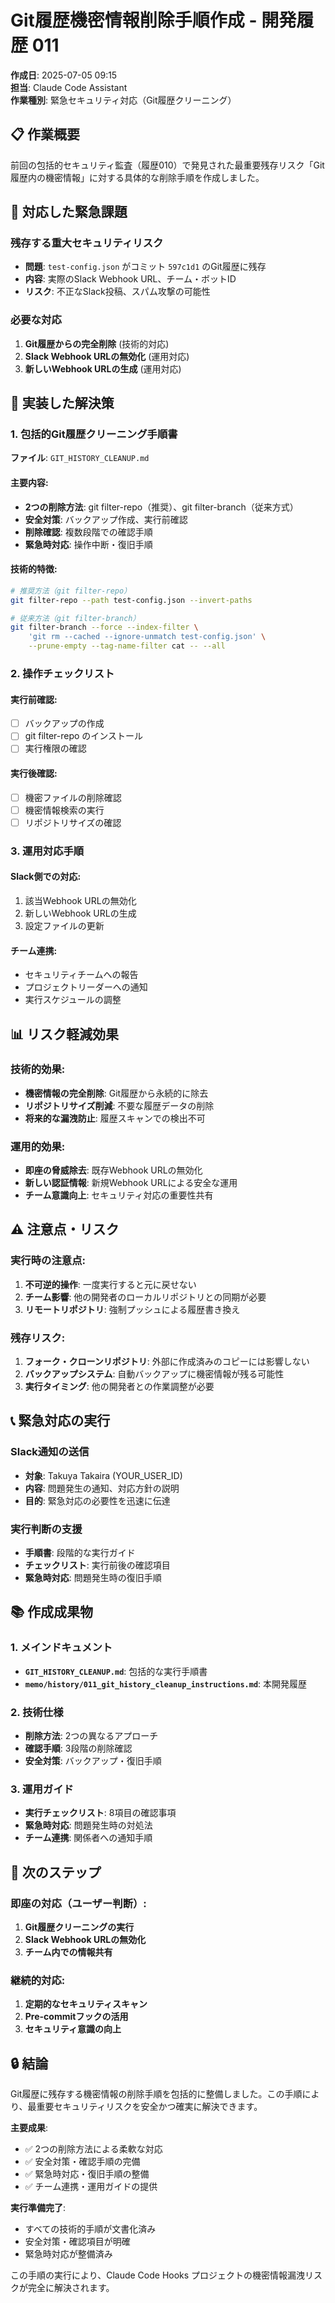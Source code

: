 # Git履歴機密情報削除手順作成 - 開発履歴 011

**作成日**: 2025-07-05 09:15  
**担当**: Claude Code Assistant  
**作業種別**: 緊急セキュリティ対応（Git履歴クリーニング）  

## 📋 作業概要

前回の包括的セキュリティ監査（履歴010）で発見された最重要残存リスク「Git履歴内の機密情報」に対する具体的な削除手順を作成しました。

## 🚨 対応した緊急課題

### 残存する重大セキュリティリスク
- **問題**: `test-config.json` がコミット `597c1d1` のGit履歴に残存
- **内容**: 実際のSlack Webhook URL、チーム・ボットID
- **リスク**: 不正なSlack投稿、スパム攻撃の可能性

### 必要な対応
1. **Git履歴からの完全削除** (技術的対応)
2. **Slack Webhook URLの無効化** (運用対応)
3. **新しいWebhook URLの生成** (運用対応)

## 🔧 実装した解決策

### 1. 包括的Git履歴クリーニング手順書

**ファイル**: `GIT_HISTORY_CLEANUP.md`

#### 主要内容:
- **2つの削除方法**: git filter-repo（推奨）、git filter-branch（従来方式）
- **安全対策**: バックアップ作成、実行前確認
- **削除確認**: 複数段階での確認手順
- **緊急時対応**: 操作中断・復旧手順

#### 技術的特徴:
```bash
# 推奨方法（git filter-repo）
git filter-repo --path test-config.json --invert-paths

# 従来方法（git filter-branch）
git filter-branch --force --index-filter \
    'git rm --cached --ignore-unmatch test-config.json' \
    --prune-empty --tag-name-filter cat -- --all
```

### 2. 操作チェックリスト

#### 実行前確認:
- [ ] バックアップの作成
- [ ] git filter-repo のインストール
- [ ] 実行権限の確認

#### 実行後確認:
- [ ] 機密ファイルの削除確認
- [ ] 機密情報検索の実行
- [ ] リポジトリサイズの確認

### 3. 運用対応手順

#### Slack側での対応:
1. 該当Webhook URLの無効化
2. 新しいWebhook URLの生成
3. 設定ファイルの更新

#### チーム連携:
- セキュリティチームへの報告
- プロジェクトリーダーへの通知
- 実行スケジュールの調整

## 📊 リスク軽減効果

### 技術的効果:
- **機密情報の完全削除**: Git履歴から永続的に除去
- **リポジトリサイズ削減**: 不要な履歴データの削除
- **将来的な漏洩防止**: 履歴スキャンでの検出不可

### 運用的効果:
- **即座の脅威除去**: 既存Webhook URLの無効化
- **新しい認証情報**: 新規Webhook URLによる安全な運用
- **チーム意識向上**: セキュリティ対応の重要性共有

## ⚠️ 注意点・リスク

### 実行時の注意点:
1. **不可逆的操作**: 一度実行すると元に戻せない
2. **チーム影響**: 他の開発者のローカルリポジトリとの同期が必要
3. **リモートリポジトリ**: 強制プッシュによる履歴書き換え

### 残存リスク:
1. **フォーク・クローンリポジトリ**: 外部に作成済みのコピーには影響しない
2. **バックアップシステム**: 自動バックアップに機密情報が残る可能性
3. **実行タイミング**: 他の開発者との作業調整が必要

## 📞 緊急対応の実行

### Slack通知の送信
- **対象**: Takuya Takaira (YOUR_USER_ID)
- **内容**: 問題発生の通知、対応方針の説明
- **目的**: 緊急対応の必要性を迅速に伝達

### 実行判断の支援
- **手順書**: 段階的な実行ガイド
- **チェックリスト**: 実行前後の確認項目
- **緊急時対応**: 問題発生時の復旧手順

## 📚 作成成果物

### 1. メインドキュメント
- **`GIT_HISTORY_CLEANUP.md`**: 包括的な実行手順書
- **`memo/history/011_git_history_cleanup_instructions.md`**: 本開発履歴

### 2. 技術仕様
- **削除方法**: 2つの異なるアプローチ
- **確認手順**: 3段階の削除確認
- **安全対策**: バックアップ・復旧手順

### 3. 運用ガイド
- **実行チェックリスト**: 8項目の確認事項
- **緊急時対応**: 問題発生時の対処法
- **チーム連携**: 関係者への通知手順

## 🎯 次のステップ

### 即座の対応（ユーザー判断）:
1. **Git履歴クリーニングの実行**
2. **Slack Webhook URLの無効化**
3. **チーム内での情報共有**

### 継続的対応:
1. **定期的なセキュリティスキャン**
2. **Pre-commitフックの活用**
3. **セキュリティ意識の向上**

## 🔒 結論

Git履歴に残存する機密情報の削除手順を包括的に整備しました。この手順により、最重要セキュリティリスクを安全かつ確実に解決できます。

**主要成果**:
- ✅ 2つの削除方法による柔軟な対応
- ✅ 安全対策・確認手順の完備
- ✅ 緊急時対応・復旧手順の整備
- ✅ チーム連携・運用ガイドの提供

**実行準備完了**:
- すべての技術的手順が文書化済み
- 安全対策・確認項目が明確
- 緊急時対応が整備済み

この手順の実行により、Claude Code Hooks プロジェクトの機密情報漏洩リスクが完全に解決されます。